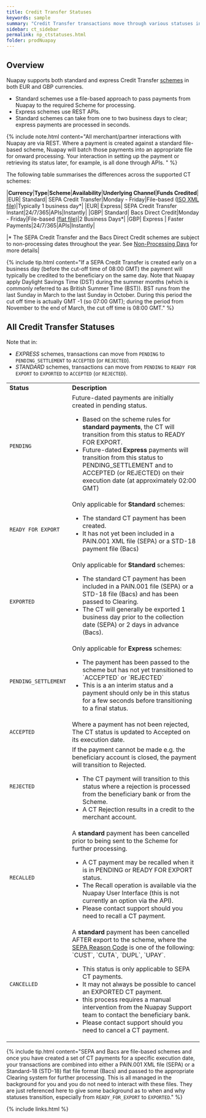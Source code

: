 ```yaml
---
title: Credit Transfer Statuses
keywords: sample
summary: "Credit Transfer transactions move through various statuses in their lifecycle; these are described in this section."
sidebar: ct_sidebar
permalink: np_ctstatuses.html
folder: prodNuapay
---
```



## Overview

Nuapay supports both standard and express Credit Transfer <a href="#" data-toggle="tooltip" data-original-title="{{site.data.glossary.scheme}}">schemes</a> in both EUR and GBP currencies.
* Standard schemes use a file-based approach to pass payments from Nuapay to the required Scheme for processing.
* Express schemes use REST APIs.
* Standard schemes can take from one to two business days to clear; express payments are processed in seconds.  

{% include note.html content="All merchant/partner interactions with Nuapay are via REST. Where a payment is created against a standard file-based scheme, Nuapay will batch those payments into an appropriate file for onward processing. Your interaction in setting up the payment or retrieving its status later, for example, is all done through APIs. " %}

The following table summarises the differences across the supported CT schemes:

|**Currency**|**Type**|**Scheme**|**Availability**|**Underlying Channel**|**Funds Credited**|
|EUR| Standard| SEPA Credit Transfer|Monday - Friday|File-based (<a href="#" data-toggle="tooltip" data-original-title="{{site.data.glossary.iso_xml}}">ISO XML file</a>)|Typically 1 business day*|
|EUR| Express| SEPA Credit Transfer Instant|24/7/365|APIs|Instantly|
|GBP| Standard| Bacs Direct Credit|Monday - Friday|File-based (<a href="#" data-toggle="tooltip" data-original-title="{{site.data.glossary.flat_file}}">flat file</a>)|2 Business Days*|
|GBP| Express | Faster Payments|24/7/365|APIs|Instantly|

|* The SEPA Credit Transfer and the Bacs Direct Credit schemes are subject to non-processing dates throughout the year. See [Non-Processing Days](np_businessdays.html) for more details|

{% include tip.html content="If a SEPA Credit Transfer is created early on a business day (before the cut-off time of 08:00 GMT) the payment will typically be credited to the beneficiary on the same day. Note that Nuapay apply Daylight Savings Time (DST) during the summer months (which is commonly referred to as British Summer Time (BST)). BST runs from the last Sunday in March to the last Sunday in October. During this period the cut off time is actually GMT -1 (so 07:00 GMT); during the period from November to the end of March, the cut off time is 08:00 GMT." %}


## All Credit Transfer Statuses

Note that in:
* _EXPRESS_ schemes, transactions can move from `PENDING` to `PENDING_SETTLEMENT` to  `ACCEPTED` (or `REJECTED`).
* _STANDARD_ schemes, transactions can move from `PENDING` to `READY FOR EXPORT` to `EXPORTED` to `ACCEPTED` (or `REJECTED`).


<table>
  <tbody>
    <tr>
      <td><strong>Status</strong></td>
      <td><strong>Description</strong></td>
    </tr>
    <tr>
      <td><code class="language-plaintext highlighter-rouge">PENDING</code></td>
      <td>Future-dated payments are initially created in pending status.
      <ul>
      <li>Based on the scheme rules for <strong>standard payments</strong>, the CT will transition from this status to READY FOR EXPORT.</li>
      <li>Future-dated <strong>Express</strong> payments will transition from this status to PENDING_SETTLEMENT and to ACCEPTED (or REJECTED) on their execution date (at approximately 02:00 GMT)</li>
      </ul></td>
    </tr>
    <tr>
      <td><code class="language-plaintext highlighter-rouge">READY FOR EXPORT</code></td>
      <td>Only applicable for <strong>Standard</strong> schemes:
      <ul>
      <li>The standard CT payment has been created.</li>
      <li>It has not yet been included in a PAIN.001 XML file (SEPA) or a STD-18 payment file (Bacs) </li>       
      </ul></td>
    </tr>
    <tr>
      <td><code class="language-plaintext highlighter-rouge">EXPORTED</code></td>
      <td>Only applicable for <strong>Standard</strong> schemes:
      <ul>
      <li>The standard CT payment has been included in a PAIN.001 file (SEPA) or a STD-18 file (Bacs) and has been passed to Clearing.</li>
      <li>The CT will generally be exported 1 business day prior to the collection date (SEPA) or 2 days in advance (Bacs). </li>
      </ul></td>
    </tr>
    <tr>
      <td><code class="language-plaintext highlighter-rouge">PENDING_SETTLEMENT</code></td>
      <td>Only applicable for <strong>Express</strong> schemes:
      <ul>
      <li>The payment has been passed to the scheme but has not yet transitioned to `ACCEPTED` or `REJECTED`</li>
      <li>This is a an interim status and a payment should only be in this status for a few seconds before transitioning to a final status.</li>
      </ul></td>
    </tr>
    <tr>
      <td><code class="language-plaintext highlighter-rouge">ACCEPTED</code></td>
      <td>Where a payment has not been rejected, The CT status is updated to Accepted on its execution date.
      </td>
    </tr>
    <tr>
      <td><code class="language-plaintext highlighter-rouge">REJECTED</code></td>
      <td>If the payment cannot be made e.g. the beneficiary account is closed, the payment will transition to Rejected.
      <ul>
      <li>The CT payment will transition to this status where a rejection is processed from the beneficiary bank or from the Scheme.</li>
      <li>A CT Rejection results in a credit to the merchant account.</li>
      </ul></td>
    </tr>
    <tr>
      <td><code class="language-plaintext highlighter-rouge">RECALLED</code></td>
      <td>A <strong>standard</strong> payment has been cancelled prior to being sent to the Scheme for further processing.
      <ul>
      <li>A CT payment may be recalled when it is in PENDING or READY FOR EXPORT status.</li>
      <li>The Recall operation is available via the Nuapay User Interface (this is not currently an option via the API).</li>      
      <li>Please contact support should you need to recall a CT payment.</li>
      </ul></td>
    </tr>
    <tr>
      <td><code class="language-plaintext highlighter-rouge">CANCELLED</code></td>
      <td>A <strong>standard</strong> payment has been cancelled AFTER export to the scheme, where the <a href = "np_separeasons.html">SEPA Reason Code</a> is one of the following: `CUST`, `CUTA`, `DUPL`, `UPAY`.
      <ul>
      <li>This status is only applicable to SEPA CT payments.</li>
      <li>It may not always be possible to cancel an EXPORTED CT payment.</li>
      <li>this process requires a manual intervention from the Nuapay Support team to contact the beneficiary bank. </li>
      <li>Please contact support should you need to cancel a CT payment.</li>
      </ul></td>
    </tr>
  </tbody>
</table>



{% include tip.html content="SEPA and Bacs are file-based schemes and once you have created a set of CT payments for a specific execution date, your transactions are combined into either a PAIN.001 XML file (SEPA) or a Standard-18 (STD-18) flat file format (Bacs) and passed to the appropriate Clearing system for further processing. This is all managed in the background for you and you do not need to interact with these files. They are just referenced here to give some background as to when and why statuses transition, especially from `READY_FOR_EXPORT` to `EXPORTED`." %}



{% include links.html %}

